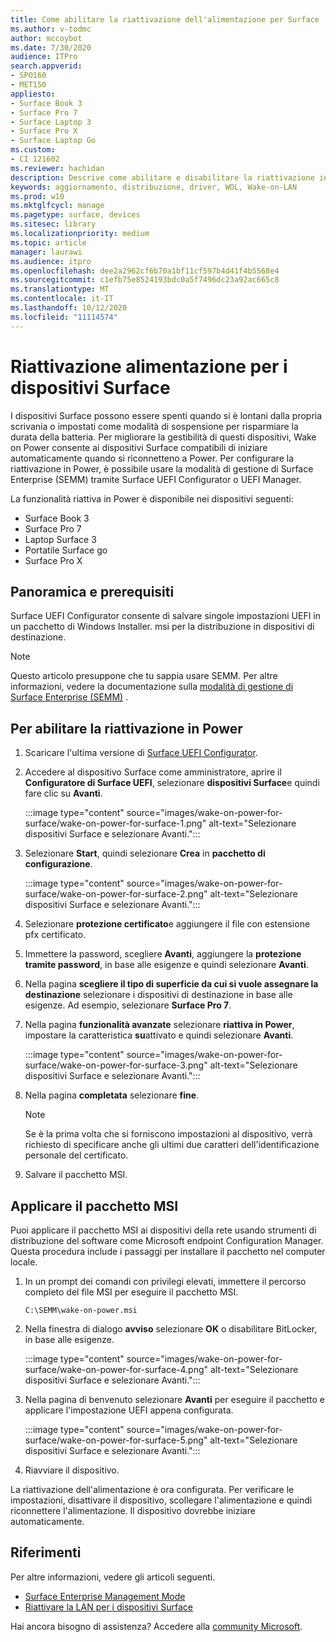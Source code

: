 ```yaml
---
title: Come abilitare la riattivazione dell'alimentazione per Surface
ms.author: v-todmc
author: mccoybot
ms.date: 7/30/2020
audience: ITPro
search.appverid:
- SPO160
- MET150
appliesto:
- Surface Book 3
- Surface Pro 7
- Surface Laptop 3
- Surface Pro X
- Surface Laptop Go
ms.custom:
- CI 121602
ms.reviewer: hachidan
description: Descrive come abilitare e disabilitare la riattivazione in Power per i dispositivi Surface.
keywords: aggiornamento, distribuzione, driver, WOL, Wake-on-LAN
ms.prod: w10
ms.mktglfcycl: manage
ms.pagetype: surface, devices
ms.sitesec: library
ms.localizationpriority: medium
ms.topic: article
manager: laurawi
ms.audience: itpro
ms.openlocfilehash: dee2a2962cf6b70a1bf11cf597b4d41f4b5568e4
ms.sourcegitcommit: c1efb75e8524193bdc0a5f7496dc23a92ac665c8
ms.translationtype: MT
ms.contentlocale: it-IT
ms.lasthandoff: 10/12/2020
ms.locfileid: "11114574"
---
```

# Riattivazione alimentazione per i dispositivi Surface

I dispositivi Surface possono essere spenti quando si è lontani dalla propria scrivania o impostati come modalità di sospensione per risparmiare la durata della batteria. Per migliorare la gestibilità di questi dispositivi, Wake on Power consente ai dispositivi Surface compatibili di iniziare automaticamente quando si riconnetteno a Power. Per configurare la riattivazione in Power, è possibile usare la modalità di gestione di Surface Enterprise (SEMM) tramite Surface UEFI Configurator o UEFI Manager.

La funzionalità riattiva in Power è disponibile nei dispositivi seguenti:

- Surface Book 3
- Surface Pro 7
- Laptop Surface 3
- Portatile Surface go
- Surface Pro X 


## Panoramica e prerequisiti

Surface UEFI Configurator consente di salvare singole impostazioni UEFI in un pacchetto di Windows Installer. msi per la distribuzione in dispositivi di destinazione. 

> [!NOTE]
> Questo articolo presuppone che tu sappia usare SEMM. Per altre informazioni, vedere la documentazione sulla [modalità di gestione di Surface Enterprise (SEMM)](surface-enterprise-management-mode.md) .

## Per abilitare la riattivazione in Power

1.  Scaricare l'ultima versione di [Surface UEFI Configurator](https://www.microsoft.com/download/confirmation.aspx?id=46703).
2.  Accedere al dispositivo Surface come amministratore, aprire il **Configuratore di Surface UEFI**, selezionare **dispositivi Surface**e quindi fare clic su **Avanti**.

    :::image type="content" source="images/wake-on-power-for-surface/wake-on-power-for-surface-1.png" alt-text="Selezionare dispositivi Surface e selezionare Avanti.":::
3.  Selezionare **Start**, quindi selezionare **Crea** in **pacchetto di configurazione**.

    :::image type="content" source="images/wake-on-power-for-surface/wake-on-power-for-surface-2.png" alt-text="Selezionare dispositivi Surface e selezionare Avanti.":::
4.  Selezionare **protezione certificato**e aggiungere il file con estensione pfx certificato. 
5. Immettere la password, scegliere **Avanti**, aggiungere la **protezione tramite password**, in base alle esigenze e quindi selezionare **Avanti**.
6.  Nella pagina **scegliere il tipo di superficie da cui si vuole assegnare la destinazione** selezionare i dispositivi di destinazione in base alle esigenze. Ad esempio, selezionare **Surface Pro 7**.
7.  Nella pagina **funzionalità avanzate** selezionare **riattiva in Power**, impostare la caratteristica **su**attivato e quindi selezionare **Avanti**.

    :::image type="content" source="images/wake-on-power-for-surface/wake-on-power-for-surface-3.png" alt-text="Selezionare dispositivi Surface e selezionare Avanti."::: 
8.  Nella pagina **completata** selezionare **fine**.

    > [!NOTE]
    > Se è la prima volta che si forniscono impostazioni al dispositivo, verrà richiesto di specificare anche gli ultimi due caratteri dell'identificazione personale del certificato. 
9.  Salvare il pacchetto MSI. 

## Applicare il pacchetto MSI 

Puoi applicare il pacchetto MSI ai dispositivi della rete usando strumenti di distribuzione del software come Microsoft endpoint Configuration Manager. Questa procedura include i passaggi per installare il pacchetto nel computer locale. 

1.  In un prompt dei comandi con privilegi elevati, immettere il percorso completo del file MSI per eseguire il pacchetto MSI. 

    ```
    C:\SEMM\wake-on-power.msi 
    ```

2.  Nella finestra di dialogo **avviso** selezionare **OK** o disabilitare BitLocker, in base alle esigenze.

    :::image type="content" source="images/wake-on-power-for-surface/wake-on-power-for-surface-4.png" alt-text="Selezionare dispositivi Surface e selezionare Avanti.":::
3.  Nella pagina di benvenuto selezionare **Avanti** per eseguire il pacchetto e applicare l'impostazione UEFI appena configurata.

    :::image type="content" source="images/wake-on-power-for-surface/wake-on-power-for-surface-5.png" alt-text="Selezionare dispositivi Surface e selezionare Avanti.":::
4.  Riavviare il dispositivo. 

La riattivazione dell'alimentazione è ora configurata. Per verificare le impostazioni, disattivare il dispositivo, scollegare l'alimentazione e quindi riconnettere l'alimentazione. Il dispositivo dovrebbe iniziare automaticamente. 

## Riferimenti

Per altre informazioni, vedere gli articoli seguenti. 

- [Surface Enterprise Management Mode](surface-enterprise-management-mode.md)
- [Riattivare la LAN per i dispositivi Surface](wake-on-lan-for-surface-devices.md)

Hai ancora bisogno di assistenza? Accedere alla [community Microsoft](https://answers.microsoft.com/).